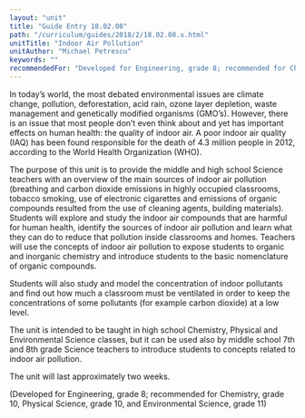 ```yaml
---
layout: "unit"
title: "Guide Entry 18.02.08"
path: "/curriculum/guides/2018/2/18.02.08.x.html"
unitTitle: "Indoor Air Pollution"
unitAuthor: "Michael Petrescu"
keywords: ""
recommendedFor: "Developed for Engineering, grade 8; recommended for Chemistry, grade 10, Physical Science, grade 10, and Environmental Science, grade 11"
---
```

<main>
<p>
In today’s world, the most debated environmental issues are climate change, pollution, deforestation, acid rain, ozone layer depletion, waste management and genetically modified organisms (GMO’s). However, there is an issue that most people don’t even think about and yet has important effects on human health: the quality of indoor air. A poor indoor air quality (IAQ) has been found responsible for the death of 4.3 million people in 2012, according to the World Health Organization (WHO).
</p>
<p>
The purpose of this unit is to provide the middle and high school Science teachers with an overview of the main sources of indoor air pollution (breathing and carbon dioxide emissions in highly occupied classrooms, tobacco smoking, use of electronic cigarettes and emissions of organic compounds resulted from the use of cleaning agents, building materials). Students will explore and study the indoor air compounds that are harmful for human health, identify the sources of indoor air pollution and learn what they can do to reduce that pollution inside classrooms and homes. Teachers will use the concepts of indoor air pollution to expose students to organic and inorganic chemistry and introduce students to the basic nomenclature of organic compounds.
</p>
<p>
Students will also study and model the concentration of indoor pollutants and find out how much a classroom must be ventilated in order to keep the concentrations of some pollutants (for example carbon dioxide) at a low level.
</p>
<p>
The unit is intended to be taught in high school Chemistry, Physical and Environmental Science classes, but it can be used also by middle school 7th and 8th grade Science teachers to introduce students to concepts related to indoor air pollution.
</p>
<p>
The unit will last approximately two weeks.
</p>
<p>
(Developed for Engineering, grade 8; recommended for Chemistry, grade 10, Physical Science, grade 10, and Environmental Science, grade 11)
</p>
</main>